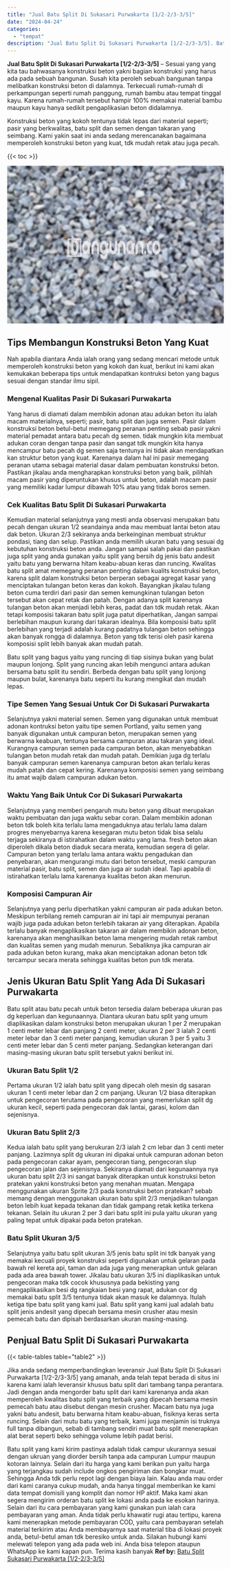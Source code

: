 ```yaml
---
title: "Jual Batu Split Di Sukasari Purwakarta [1/2-2/3-3/5]"
date: "2024-04-24"
categories: 
  - "tempat"
description: "Jual Batu Split Di Sukasari Purwakarta [1/2-2/3-3/5]. Batu split yang kami kirim pastinya adalah tidak campur ukurannya sesuai dengan ukruan yang diorder ber..."
---
```


**Jual Batu Split Di Sukasari Purwakarta \[1/2-2/3-3/5\]** – Sesuai yang yang kita tau bahwasanya konstruksi beton yakni bagian konstruksi yang harus ada pada sebuah bangunan. Susah kita peroleh sebuah bangunan tanpa melibatkan konstruksi beton di dalamnya. Terkecuali rumah-rumah di perkampungan seperti rumah panggung, rumah bambu atau tempat tinggal kayu. Karena rumah-rumah tersebut hampir 100% memakai material bambu maupun kayu hanya sedikit pengaplikasian beton didalamnya.

Konstruksi beton yang kokoh tentunya tidak lepas dari material seperti; pasir yang berkwalitas, batu split dan semen dengan takaran yang seimbang. Kami yakin saat ini anda sedang merencanakan bagaimana memperoleh konstruksi beton yang kuat, tdk mudah retak atau juga pecah.

{{< toc >}}

![Jual Batu Split Di Sukasari Purwakarta [1/2-2/3-3/5]](/images/jual-batu-split-06.png)

## Tips Membangun Konstruksi Beton Yang Kuat

Nah apabila diantara Anda ialah orang yang sedang mencari metode untuk memperoleh konstruksi beton yang kokoh dan kuat, berikut ini kami akan kemukakan beberapa tips untuk mendapatkan kontruksi beton yang bagus sesuai dengan standar ilmu sipil.

### Mengenal Kualitas Pasir Di Sukasari Purwakarta

Yang harus di diamati dalam membikin adonan atau adukan beton itu ialah macam materialnya, seperti; pasir, batu split dan juga semen. Pasir dalam konstruksi beton betul-betul memegang peranan penting sebab pasir yakni material pemadat antara batu pecah dg semen. tidak mungkin kita membuat adukan coran dengan tanpa pasir dan sangat tdk mungkin kita hanya mencampur batu pecah dg semen saja tentunya ini tidak akan mendapatkan kan struktur beton yang kuat. Karenanya dalam hal ini pasir memegang peranan utama sebagai material dasar dalam pembuatan konstruksi beton. Pastikan jikalau anda mengharapkan konstruksi beton yang baik, pilihlah macam pasir yang diperuntukan khusus untuk beton, adalah macam pasir yang memiliki kadar lumpur dibawah 10% atau yang tidak boros semen.

### Cek Kualitas Batu Split Di Sukasari Purwakarta

Kemudian material selanjutnya yang mesti anda observasi merupakan batu pecah dengan ukuran 1/2 seandainya anda mau membuat lantai beton atau dak beton. Ukuran 2/3 sekiranya anda berkeinginan membuat struktur pondasi, tiang dan selup. Pastikan anda memilih ukuran batu yang sesuai dg kebutuhan konstruksi beton anda. Jangan sampai salah pakai dan pastikan juga split yang anda gunakan yaitu split yang bersih dg jenis batu andesit yaitu batu yang berwarna hitam keabu-abuan keras dan runcing. Kwalitas batu split amat memegang peranan penting dalam kualits konstruksi beton, karena split dalam konstruksi beton berperan sebagai agregat kasar yang menciptakan tulangan beton keras dan kokoh. Bayangkan jikalau tulang beton cuma terdiri dari pasir dan semen kemungkinan tulangan beton tersebut akan cepat retak dan patah. Dengan adanya split karenanya tulangan beton akan menjadi lebih keras, padat dan tdk mudah retak. Akan tetapi komposisi takaran batu split juga patut diperhatikan, Jangan sampai berlebihan maupun kurang dari takaran idealnya. Bila komposisi batu split berlebihan yang terjadi adalah kurang padatnya tulangan beton sehingga akan banyak rongga di dalamnya. Beton yang tdk terisi oleh pasir karena komposisi split lebih banyak akan mudah patah.

Batu split yang bagus yaitu yang runcing di tiap sisinya bukan yang bulat maupun lonjong. Split yang runcing akan lebih mengunci antara adukan bersama batu split itu sendiri. Berbeda dengan batu split yang lonjong maupun bulat, karenanya batu seperti itu kurang mengikat dan mudah lepas.

### Tipe Semen Yang Sesuai Untuk Cor Di Sukasari Purwakarta

Selanjutnya yakni material semen. Semen yang digunakan untuk membuat adonan kontruksi beton yaitu tipe semen Portland, yaitu semen yang banyak digunakan untuk campuran beton, merupakan semen yang berwarna keabuan, tentunya bersama campuran atau takaran yang ideal. Kurangnya campuran semen pada campuran beton, akan menyebabkan tulangan beton mudah retak dan mudah patah. Demikian juga dg terlalu banyak campuran semen karenanya campuran beton akan terlalu keras mudah patah dan cepat kering. Karenanya komposisi semen yang seimbang itu amat wajib dalam campuran adukan beton.

### Waktu Yang Baik Untuk Cor Di Sukasari Purwakarta

Selanjutnya yang memberi pengaruh mutu beton yang dibuat merupakan waktu pembuatan dan juga waktu sebar coran. Dalam membikin adonan beton tdk boleh kita terlalu lama mengaduknya atau terlalu lama dalam progres menyebarnya karena kesegaran mutu beton tidak bisa selalu terjaga sekiranya di istirahatkan dalam waktu yang lama. fresh beton akan diperoleh dikala beton diaduk secara merata, kemudian segera di gelar. Campuran beton yang terlalu lama antara waktu pengadukan dan penyebaran, akan mengurangi mutu dari beton tersebut, meski campuran material pasir, batu split, semen dan juga air sudah ideal. Tapi apabila di istirahatkan terlalu lama karenanya kualitas beton akan menurun.

### Komposisi Campuran Air

Selanjutnya yang perlu diperhatikan yakni campuran air pada adukan beton. Meskipun terbilang remeh campuran air ini tapi air mempunyai peranan wajib juga pada adukan beton terlebih takaran air yang diterapkan. Apabila terlalu banyak mengaplikasikan takaran air dalam membikin adonan beton, karenanya akan menghasilkan beton lama mengering mudah retak rambut dan kualitas semen yang mudah menurun. Sebaliknya jika campuran air pada adukan beton kurang, maka akan menciptakan adonan beton tdk tercampur secara merata sehingga kualitas beton pun tdk merata.

## Jenis Ukuran Batu Split Yang Ada Di Sukasari Purwakarta

Batu split atau batu pecah untuk beton tersedia dalam beberapa ukuran pas dg keperluan dan kegunaannya. Diantara ukuran batu split yang umum diaplikasikan dalam konstruksi beton merupakan ukuran 1 per 2 merupakan 1 centi meter lebar dan panjang 2 centi meter, ukuran 2 per 3 ialah 2 centi meter lebar dan 3 centi meter panjang, kemudian ukuran 3 per 5 yaitu 3 centi meter lebar dan 5 centi meter panjang. Sedangkan keterangan dari masing-masing ukuran batu split tersebut yakni berikut ini.

### Ukuran Batu Split 1/2

Pertama ukuran 1/2 ialah batu split yang dipecah oleh mesin dg sasaran ukuran 1 centi meter lebar dan 2 cm panjang. Ukuran 1/2 biasa diterapkan untuk pengecoran terutama pada pengecoran yang memerlukan split dg ukuran kecil, seperti pada pengecoran dak lantai, garasi, kolom dan sejenisnya.

### Ukuran Batu Split 2/3

Kedua ialah batu split yang berukuran 2/3 ialah 2 cm lebar dan 3 centi meter panjang. Lazimnya split dg ukuran ini dipakai untuk campuran adonan beton pada pengecoran cakar ayam, pengecoran tiang, pengecoran slup pengecoran jalan dan sejenisnya. Sekiranya diamati dari kegunaannya nya ukuran batu split 2/3 ini sangat banyak diterapkan untuk konstruksi beton pratekan yakni konstruksi beton yang menahan muatan. Mengapa menggunakan ukuran Sprite 2/3 pada konstruksi beton pratekan? sebab memang dengan menggunakan ukuran batu split 2/3 menjadikan tulangan beton lebih kuat kepada tekanan dan tidak gampang retak ketika terkena tekanan. Selain itu ukuran 2 per 3 dari batu split ini pula yaitu ukuran yang paling tepat untuk dipakai pada beton pratekan.

### Batu Split Ukuran 3/5

Selanjutnya yaitu batu split ukuran 3/5 jenis batu split ini tdk banyak yang memakai kecuali proyek konstruksi seperti digunakan untuk gelaran pada bawah rel kereta api, taman dan ada juga yang menerapkan untuk gelaran pada ada area bawah tower. Jikalau batu ukuran 3/5 ini diaplikasikan untuk pengecoran maka tdk cocok khususnya pada bekisting yang mengaplikasikan besi dg rangkaian besi yang rapat, adukan cor dg memakai batu split 3/5 tentunya tidak akan masuk ke dalamnya. Itulah ketiga tipe batu split yang kami jual. Batu split yang kami jual adalah batu split jenis andesit yang dipecah bersama mesin crusher atau mesin pemecah batu dan dipisah berdasarkan ukuran masing-masing.

## Penjual Batu Split Di Sukasari Purwakarta

{{< table-tables table="table2" >}}

Jika anda sedang memperbandingkan leveransir Jual Batu Split Di Sukasari Purwakarta \[1/2-2/3-3/5\] yang amanah, anda telah tepat berada di situs ini karena kami ialah leveransir khusus batu split dari tambang tanpa perantara. Jadi dengan anda mengorder batu split dari kami karenanya anda akan memperoleh kwalitas batu split yang terbaik yang dipecah bersama mesin pemecah batu atau disebut dengan mesin crusher. Macam batu nya juga yakni batu andesit, batu berwarna hitam keabu-abuan, fisiknya keras serta runcing. Selain dari mutu batu yang terbaik, kami juga menjamin isi truknya full tanpa dibangun, sebab di tambang sendiri muat batu split menerapkan alat berat seperti beko sehingga volume lebih padat berisi.

Batu split yang kami kirim pastinya adalah tidak campur ukurannya sesuai dengan ukruan yang diorder bersih tanpa ada campuran Lumpur maupun kotoran lainnya. Selain dari itu harga yang kami berikan pun yaitu harga yang terjangkau sudah include ongkos pengiriman dan bongkar muat. Sehingga Anda tdk perlu repot lagi dengan biaya lain. Kalau anda mau order dari kami caranya cukup mudah, anda hanya tinggal memberikan ke kami data tempat domisili yang komplit dan nomor HP aktif. Maka kami akan segera mengirim orderan batu split ke lokasi anda pada ke esokan harinya. Selain dari itu cara pembayaran yang kami gunakan pun ialah cara pembayaran yang aman. Anda tidak perlu khawatir rugi atau tertipu, karena kami menerapkan metode pembayaran COD, yaitu cara pembayaran setelah material terkirim atau Anda membayarnya saat material tiba di lokasi proyek anda, betul-betul aman tdk beresiko untuk anda. Silakan hubungi kami melewati telepon yang ada pada web ini. Anda bisa telepon ataupun WhatsApp ke kami kapan pun. Terima kasih banyak
**Ref by:** [Batu Split Sukasari Purwakarta [1/2-2/3-3/5]](https://id.wikipedia.org/wiki/Batu)
